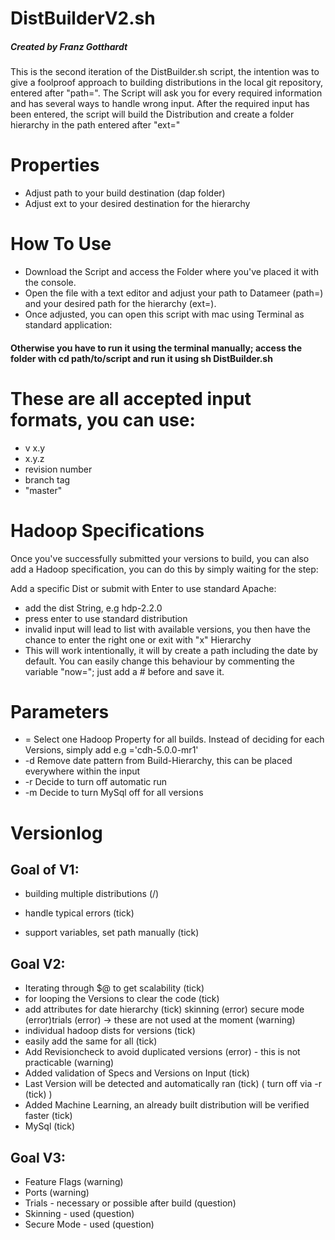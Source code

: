 # DistBuilderV2.sh
##### Created by Franz Gotthardt

This is the second iteration of the DistBuilder.sh script, the intention was to give a foolproof approach to building distributions in the local git repository, entered after "path=".
The Script will ask you for every required information and has several ways to handle wrong input.
After the required input has been entered, the script will build the Distribution and create a folder hierarchy in the path entered after "ext="

# Properties

* Adjust path to your build destination (dap folder)
* Adjust ext to your desired destination for the hierarchy
 
# How To Use

* Download the Script and access the Folder where you've placed it with the console. 
* Open the file with a text editor and adjust your path to Datameer (path=) and your desired path for the hierarchy (ext=).
* Once adjusted, you can open this script with mac using Terminal as standard application:
 
#### Otherwise you have to run it using the terminal manually; access the folder with cd path/to/script and run it using sh DistBuilder.sh

# These are all accepted input formats, you can use:

* v x.y
* x.y.z
* revision number
* branch tag
* "master"

# Hadoop Specifications

Once you've successfully submitted your versions to build, you can also add a Hadoop specification, you can do this by simply waiting for the step:

Add a specific Dist or submit with Enter to use standard Apache:

* add the dist String, e.g hdp-2.2.0
* press enter to use standard distribution
* invalid input will lead to list with available versions, you then have the chance to enter the right one or exit with "x"
Hierarchy
* This will work intentionally, it will by create a path including the date by default. You can easily change this behaviour by commenting the variable "now="; just add a # before and save it.

 
# Parameters
 
* = Select one Hadoop Property for all builds. Instead of deciding for each Versions, simply add e.g ='cdh-5.0.0-mr1'
* -d Remove date pattern from Build-Hierarchy, this can be placed everywhere within the input
* -r Decide to turn off automatic run
* -m Decide to turn MySql off for all versions
 
# Versionlog
## Goal of V1:

* building multiple distributions (/)
+ handle typical errors (tick)
* support variables, set path manually (tick)
 
## Goal V2:

+ Iterating through $@ to get scalability (tick)
+ for looping the Versions to clear the code (tick)
+ add attributes for date hierarchy (tick) skinning (error) secure mode (error)trials (error) -> these are not used at the moment (warning)
+ individual hadoop dists for versions (tick)
+ easily add the same for all (tick)
+ Add Revisioncheck to avoid duplicated versions (error) - this is not practicable (warning)
+ Added validation of Specs and Versions on Input (tick)
+ Last Version will be detected and automatically ran (tick) ( turn off via -r (tick) )
+ Added Machine Learning, an already built distribution will be verified faster (tick)
+ MySql (tick)

## Goal V3: 

* Feature Flags (warning)
* Ports (warning)
* Trials - necessary or possible after build (question)
* Skinning - used (question)
* Secure Mode - used (question)
